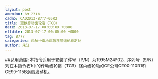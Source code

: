 ```yaml
---
layout: post
amendno: 39-7716
cadno: CAD2013-B777-05R2
title: 更换传动齿轮箱（TGB）
date: 2013-07-17 00:00:00 +0800
effdate: 2013-07-17 00:00:00 +0800
tag: B777
categories: 民航中南地区管理局适航审定处
author: 朱江
---
```


##适用范围:
本指令适用于安装了件号（P/N）为1995M24P02、序列号（S/N）列在本指令表1中的传动齿轮箱（TGB）径向齿轮轴的GE公司GE90-110B1和GE90-115B涡扇发动机。

